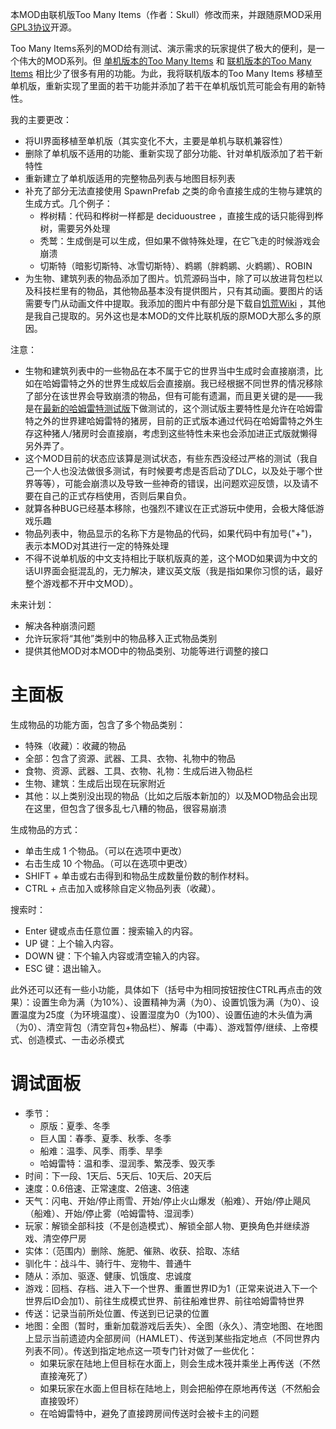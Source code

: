 

本MOD由联机版Too Many Items（作者：Skull）修改而来，并跟随原MOD采用[GPL3协议](<https://www.gnu.org/licenses/gpl-3.0.html>)开源。

Too Many Items系列的MOD给有测试、演示需求的玩家提供了极大的便利，是一个伟大的MOD系列。但 [单机版本的Too Many Items](<https://steamcommunity.com/sharedfiles/filedetails/?id=579513934>) 和 [联机版本的Too Many Items](<https://steamcommunity.com/sharedfiles/filedetails/?id=551338671>) 相比少了很多有用的功能。为此，我将联机版本的Too Many Items 移植至单机版，重新实现了里面的若干功能并添加了若干在单机版饥荒可能会有用的新特性。

我的主要更改：

- 将UI界面移植至单机版（其实变化不大，主要是单机与联机兼容性）
- 删除了单机版不适用的功能、重新实现了部分功能、针对单机版添加了若干新特性
- 重新建立了单机版适用的完整物品列表与地图目标列表
- 补充了部分无法直接使用 SpawnPrefab 之类的命令直接生成的生物与建筑的生成方式。几个例子：
  - 桦树精：代码和桦树一样都是 deciduoustree ，直接生成的话只能得到桦树，需要另外处理
  - 秃鹫：生成倒是可以生成，但如果不做特殊处理，在它飞走的时候游戏会崩溃
  - 切斯特（暗影切斯特、冰雪切斯特）、鹈鹕（胖鹈鹕、火鹈鹕）、ROBIN
- 为生物、建筑列表的物品添加了图片。饥荒源码当中，除了可以放进背包栏以及科技栏里有的物品，其他物品基本没有提供图片，只有其动画。要图片的话需要专门从动画文件中提取。我添加的图片中有部分是下载自[饥荒Wiki](<https://dontstarve.fandom.com/wiki/Don%27t_Starve_Wiki>)  ，其他是我自己提取的。另外这也是本MOD的文件比联机版的原MOD大那么多的原因。

注意：

- 生物和建筑列表中的一些物品在本不属于它的世界当中生成时会直接崩溃，比如在哈姆雷特之外的世界生成蚁后会直接崩。我已经根据不同世界的情况移除了部分在该世界会导致崩溃的物品，但有可能有遗漏，而且更关键的是——我是在[最新的哈姆雷特测试版](<https://steamcommunity.com/games/219740/announcements/detail/1727601346322579127>)下做测试的，这个测试版主要特性是允许在哈姆雷特之外的世界建哈姆雷特的猪房，目前的正式版本通过代码在哈姆雷特之外生存这种猪人/猪房时会直接崩，考虑到这些特性未来也会添加进正式版就懒得另外弄了。
- 这个MOD目前的状态应该算是测试状态，有些东西没经过严格的测试（我自己一个人也没法做很多测试，有时候要考虑是否启动了DLC，以及处于哪个世界等等），可能会崩溃以及导致一些神奇的错误，出问题欢迎反馈，以及请不要在自己的正式存档使用，否则后果自负。
- 就算各种BUG已经基本移除，也强烈不建议在正式游玩中使用，会极大降低游戏乐趣
- 物品列表中，物品显示的名称下方是物品的代码，如果代码中有加号("+")，表示本MOD对其进行一定的特殊处理
- 不得不说单机版的中文支持相比于联机版真的差，这个MOD如果调为中文的话UI界面会挺混乱的，无力解决，建议英文版（我是指如果你习惯的话，最好整个游戏都不开中文MOD）。



未来计划：

- 解决各种崩溃问题
- 允许玩家将“其他”类别中的物品移入正式物品类别
- 提供其他MOD对本MOD中的物品类别、功能等进行调整的接口







# 主面板

生成物品的功能方面，包含了多个物品类别：

- 特殊（收藏）：收藏的物品
- 全部：包含了资源、武器、工具、衣物、礼物中的物品
- 食物、资源、武器、工具、衣物、礼物：生成后进入物品栏
- 生物、建筑：生成后出现在玩家附近
- 其他：以上类别没出现的物品（比如之后版本新加的）以及MOD物品会出现在这里，但包含了很多乱七八糟的物品，很容易崩溃

生成物品的方式：

- 单击生成 1 个物品。（可以在选项中更改）
- 右击生成 10 个物品。（可以在选项中更改）
- SHIFT + 单击或右击得到和物品生成数量份数的制作材料。
- CTRL + 点击加入或移除自定义物品列表（收藏）。

搜索时：

- Enter 键或点击任意位置：搜索输入的内容。
- UP 键：上个输入内容。
- DOWN 键：下个输入内容或清空输入的内容。
- ESC 键：退出输入。



此外还可以还有一些小功能，具体如下（括号中为相同按钮按住CTRL再点击的效果）：设置生命为满（为10%）、设置精神为满（为0）、设置饥饿为满（为0）、设置温度为25度（为环境温度）、设置湿度为0（为100）、设置伍迪的木头值为满（为0）、清空背包（清空背包+物品栏）、解毒（中毒）、游戏暂停/继续、上帝模式、创造模式、一击必杀模式



# 调试面板

- 季节：
  - 原版：夏季、冬季
  - 巨人国：春季、夏季、秋季、冬季
  - 船难：温季、风季、雨季、旱季
  - 哈姆雷特：温和季、湿润季、繁茂季、毁灭季
- 时间：下一段、1天后、5天后、10天后、20天后
- 速度：0.6倍速、正常速度、2倍速、3倍速
- 天气：闪电、开始/停止雨雪、开始/停止火山爆发（船难）、开始/停止飓风（船难）、开始/停止雾（哈姆雷特、湿润季）
- 玩家：解锁全部科技（不是创造模式）、解锁全部人物、更换角色并继续游戏、清空停尸房
- 实体：（范围内）删除、施肥、催熟、收获、拾取、冻结
- 驯化牛：战斗牛、骑行牛、宠物牛、普通牛
- 随从：添加、驱逐、健康、饥饿度、忠诚度
- 游戏：回档、存档、进入下一个世界、重置世界ID为1（正常来说进入下一个世界后ID会加1）、前往生成模式世界、前往船难世界、前往哈姆雷特世界
- 传送：记录当前所处位置、传送到已记录的位置
- 地图：全图（暂时，重新加载游戏后丢失）、全图（永久）、清空地图、在地图上显示当前遗迹内全部房间（HAMLET）、传送到某些指定地点（不同世界内列表不同）。传送到指定地点这一项专门针对做了一些优化：
  - 如果玩家在陆地上但目标在水面上，则会生成木筏并乘坐上再传送（不然直接淹死了）
  - 如果玩家在水面上但目标在陆地上，则会把船停在原地再传送（不然船会直接毁坏）
  - 在哈姆雷特中，避免了直接跨房间传送时会被卡主的问题

